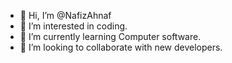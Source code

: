 - 👋 Hi, I’m @NafizAhnaf
- 👀 I’m interested in coding.
- 🌱 I’m currently learning Computer software.
- 💞️ I’m looking to collaborate with new developers.
